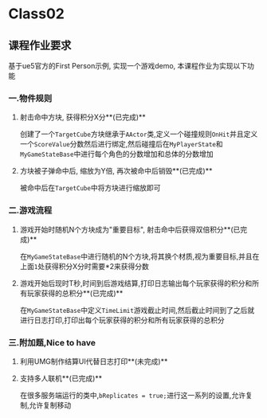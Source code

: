 # Class02

## 课程作业要求

基于ue5官方的First Person示例, 实现一个游戏demo, 本课程作业为实现以下功能

### 一.物件规则

1. 射击命中方块, 获得积分X分**(已完成)**

   创建了一个`TargetCube`方块继承于`AActor`类,定义一个碰撞规则`OnHit`并且定义一个`ScoreValue`分数然后进行绑定,然后碰撞后在`MyPlayerState`和`MyGameStateBase`中进行每个角色的分数增加和总体的分数增加

2. 方块被子弹命中后, 缩放为Y倍, 再次被命中后销毁**(已完成)**

   被命中后在`TargetCube`中将方块进行缩放即可

### 二.游戏流程

1. 游戏开始时随机N个方块成为"重要目标", 射击命中后获得双倍积分**(已完成)**

   在`MyGameStateBase`中进行随机的N个方块,将其换个材质,视为重要目标,并且在上面`1`处获得积分X分时需要*2来获得分数

2. 游戏开始后现时T秒,时间到后游戏结算,打印日志输出每个玩家获得的积分和所有玩家获得的总积分**(已完成)**

   在`MyGameStateBase`中定义`TimeLimit`游戏截止时间,然后截止时间到了之后就进行日志打印,打印出每个玩家获得的积分和所有玩家获得的总积分

### 三.附加题,Nice to have

1. 利用UMG制作结算UI代替日志打印**(未完成)**

2. 支持多人联机**(已完成)**

   在很多服务端运行的类中,`bReplicates = true;`进行这一系列的设置,允许复制,允许复制移动

